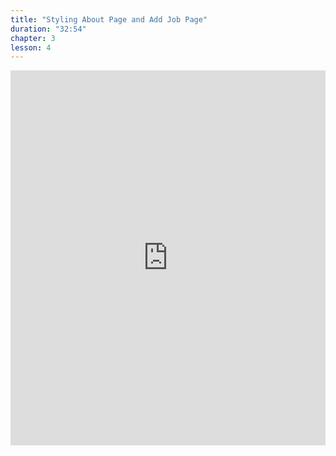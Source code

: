 ```yaml
---
title: "Styling About Page and Add Job Page"
duration: "32:54"
chapter: 3
lesson: 4
---
```


<iframe width="100%" height="600" src="https://www.youtube.com/embed/6c8W0nG23Zs" title="YouTube video player" frameborder="0" allow="accelerometer; autoplay; clipboard-write; encrypted-media; gyroscope; picture-in-picture; web-share" allowfullscreen></iframe>